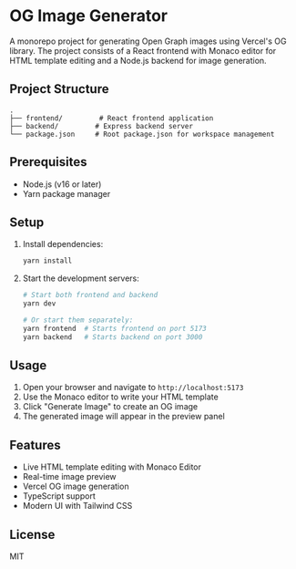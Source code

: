 # OG Image Generator

A monorepo project for generating Open Graph images using Vercel's OG library. The project consists of a React frontend with Monaco editor for HTML template editing and a Node.js backend for image generation.

## Project Structure

```
.
├── frontend/         # React frontend application
├── backend/         # Express backend server
└── package.json     # Root package.json for workspace management
```

## Prerequisites

- Node.js (v16 or later)
- Yarn package manager

## Setup

1. Install dependencies:
   ```bash
   yarn install
   ```

2. Start the development servers:
   ```bash
   # Start both frontend and backend
   yarn dev

   # Or start them separately:
   yarn frontend  # Starts frontend on port 5173
   yarn backend   # Starts backend on port 3000
   ```

## Usage

1. Open your browser and navigate to `http://localhost:5173`
2. Use the Monaco editor to write your HTML template
3. Click "Generate Image" to create an OG image
4. The generated image will appear in the preview panel

## Features

- Live HTML template editing with Monaco Editor
- Real-time image preview
- Vercel OG image generation
- TypeScript support
- Modern UI with Tailwind CSS

## License

MIT
